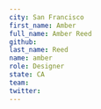 ```yaml
---
city: San Francisco
first_name: Amber
full_name: Amber Reed
github:
last_name: Reed
name: amber
role: Designer
state: CA
team:
twitter:
---
```

